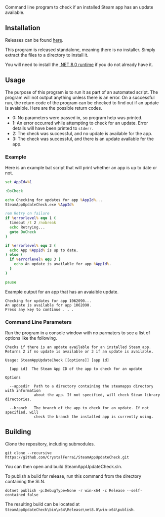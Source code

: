 Command line program to check if an installed Steam app has an update available.

## Installation

Releases can be found [here](https://github.com/CrystalFerrai/SteamAppUpdateCheck/releases).

This program is released standalone, meaning there is no installer. Simply extract the files to a directory to install it.

You will need to install the [.NET 8.0 runtime](https://dotnet.microsoft.com/en-us/download/dotnet/8.0) if you do not already have it.

## Usage

The purpose of this program is to run it as part of an automated script. The program will not output anything unless there is an error. On a successful run, the return code of the program can be checked to find out if an update is avaialble. Here are the possible return codes.

* 0: No parameters were passed in, so program help was printed.
* 1: An error occurred while attempting to check for an update. Error details will have been printed to `stderr`.
* 2: The check was successful, and no update is available for the app.
* 3: The check was successful, and there is an update available for the app.

### Example

Here is an example bat script that will print whether an app is up to date or not.

```bat
set AppId=%1

:DoCheck

echo Checking for updates for app %AppId%...
SteamAppUpdateCheck.exe %AppId%

rem Retry on failure
if %errorlevel% equ 1 (
  timeout /t 2 /nobreak
  echo Retrying...
  goto DoCheck
)

if %errorlevel% equ 2 (
  echo App %AppId% is up to date.
) else (
  if %errorlevel% equ 3 (
    echo An update is available for app %AppId%.
  )
)

pause
```

Example output for an app that has an avaialble update.
```
Checking for updates for app 1062090...
An update is available for app 1062090.
Press any key to continue . . .
```

### Command Line Parameters

Run the program in a console window with no parmaters to see a list of options like the following.

```
Checks if there is an update available for an installed Steam app.
Returns 2 if no update is available or 3 if an update is available.

Usage: SteamAppUpdateCheck [[options]] [app id]

  [app id]  The Steam App ID of the app to check for an update

Options

  --appsdir  Path to a directory containing the steamapps directory with information
             about the app. If not specified, will check Steam library directories.

  --branch   The branch of the app to check for an update. If not specified, will
             check the branch the installed app is currently using.
```

## Building
Clone the repository, including submodules.
```
git clone --recursive https://github.com/CrystalFerrai/SteamAppUpdateCheck.git
```

You can then open and build SteamAppUpdateCheck.sln.

To publish a build for release, run this command from the directory containing the SLN.
```
dotnet publish -p:DebugType=None -r win-x64 -c Release --self-contained false
```

The resulting build can be located at `SteamAppUpdateCheck\bin\x64\Release\net8.0\win-x64\publish`.
